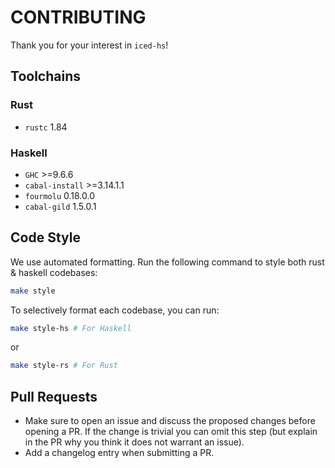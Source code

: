 # CONTRIBUTING

Thank you for your interest in `iced-hs`!

## Toolchains
### Rust

* `rustc` 1.84

### Haskell

* `GHC` >=9.6.6
* `cabal-install` >=3.14.1.1
* `fourmolu` 0.18.0.0
* `cabal-gild` 1.5.0.1

## Code Style

We use automated formatting. Run the following command to style both rust & haskell codebases:

```bash
make style
```

To selectively format each codebase, you can run:

```bash
make style-hs # For Haskell
```

or 
```bash
make style-rs # For Rust
```

## Pull Requests

* Make sure to open an issue and discuss the proposed changes
  before opening a PR. If the change is trivial you can omit this step
  (but explain in the PR why you think it does not warrant an issue).
* Add a changelog entry when submitting a PR.
